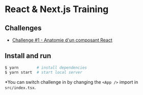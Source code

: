 # React & Next.js Training

## Challenges
- [Challenge #1 - Anatomie d'un composant React](src/challenge-1/README.md)

## Install and run

```bash
$ yarn        # install dependencies
$ yarn start  # start local server
```

*You can switch challenge in by changing the `<App />` import in `src/index.tsx`.